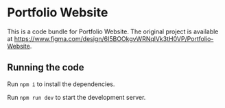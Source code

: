 
  # Portfolio Website

  This is a code bundle for Portfolio Website. The original project is available at https://www.figma.com/design/6I5BOOkgvWRNqlVk3tH0VP/Portfolio-Website.

  ## Running the code

  Run `npm i` to install the dependencies.

  Run `npm run dev` to start the development server.
  